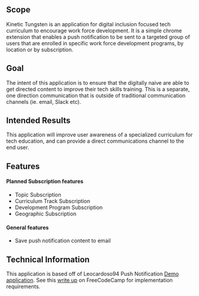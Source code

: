 ## Scope  
Kinetic Tungsten is an application for digital inclusion focused tech curriculum to encourage work force development. It is a simple chrome extension that enables a push notification to be sent to a targeted group of users that are enrolled in specific work force development programs, by location or by subscription. 

## Goal 
The intent of this application is to ensure that the digitally naive are able to get directed content to improve their tech skills training. This is a separate, one direction communication that is outside of traditional communication channels (ie. email, Slack etc). 

## Intended Results  
This application will improve user awareness of a specialized curriculum for tech education, and can provide a direct communications channel to the end user. 

## Features  
#### Planned Subscription features  
- Topic Subscription
- Curriculum Track Subscription
- Development Program Subscription
- Geographic Subscription

#### General features
- Save push notification content to email

## Technical Information  
This application is based off of Leocardoso94 Push Notification [Demo application](https://github.com/Leocardoso94/push-notification-demo). See this [write up](https://medium.freecodecamp.org/how-to-add-push-notifications-to-a-web-app-with-firebase-528a702e13e1) on FreeCodeCamp for implementation requirements.
